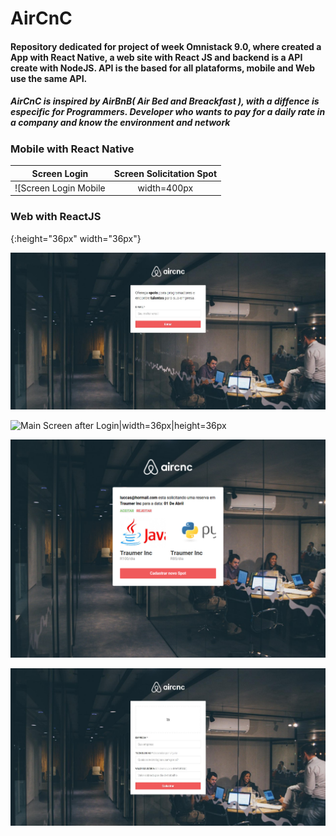 # AirCnC
#### Repository dedicated for project of week Omnistack 9.0, where created a App with React Native, a web site with React JS and backend is a API create with NodeJS. API is the based for all plataforms, mobile and Web use the same API.

##### AirCnC is inspired by AirBnB( Air Bed and Breackfast ), with a diffence is especific for Programmers. Developer who wants to pay for a daily rate in a company and know the environment and network


### Mobile with React Native

Screen Login               |  Screen Solicitation Spot
:-------------------------:|:-------------------------:
![Screen Login Mobile|width=400px|height=700px](https://github.com/LuccasTraumer/AirCnC/blob/master/Images_Mobile/Mobile_Screen_Login.png) | ![Screen Solicitation|width=400px|height=700px](https://github.com/LuccasTraumer/AirCnC/blob/master/Images_Mobile/Mobile_Screen_Solicitation.png)

 

### Web with ReactJS 

{:height="36px" width="36px"}


![Screen Login|width=36px|height=36px](https://github.com/LuccasTraumer/AirCnC/blob/master/Images_Web/Web_Screen_Login.jpg)

![Main Screen after Login|width=36px|height=36px](https://github.com/LuccasTraumer/AirCnC/blob/master/Images_Web/Sem%20t%C3%ADtulo.png)

![Solicitation|width=36px|height=36px](https://github.com/LuccasTraumer/AirCnC/blob/master/Images_Web/Solicitacao.png)


![Create a Spot in Web|width=36px|height=36px](https://github.com/LuccasTraumer/AirCnC/blob/master/Images_Web/Web_Create_Spot.jpg)

